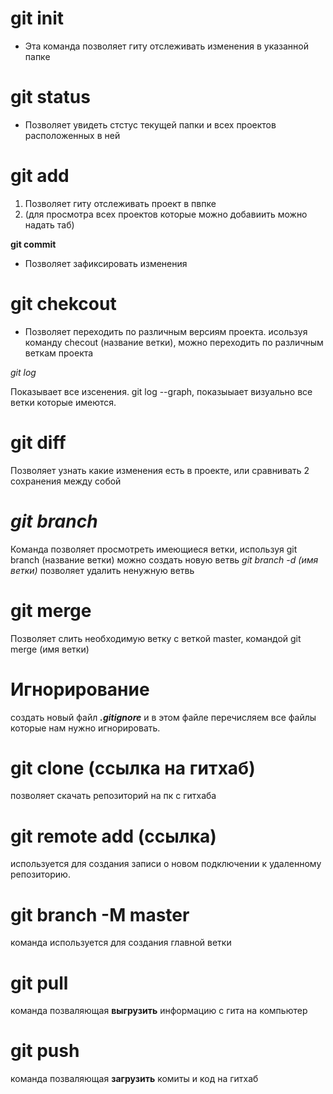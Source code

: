 # git init #
* Эта команда позволяет гиту отслеживать изменения в указанной папке

# git status #
* Позволяет увидеть стстус текущей папки и всех проектов расположенных в ней

# git add #
1. Позволяет гиту отслеживать проект в пвпке
2. (для просмотра всех проектов которые можно добавиить можно надать таб)

**git commit**

* Позволяет зафиксировать изменения

# git chekcout #
* Позволяет переходить по различным версиям проекта.
 исользуя команду checout (название ветки), можно переходить по различным веткам проекта

*git log*

Показывает все изсенения. git log --graph, показыыает визуально все ветки которые имеются.



# git diff
Позволяет узнать какие изменения есть в проекте, или сравнивать 2 сохранения между собой

# _git branch_ #
Команда позволяет просмотреть имеющиеся ветки, используя git branch (название ветки) можно создать новую ветвь
_git branch -d (имя ветки)_ позволяет удалить ненужную ветвь

# git merge #
Позволяет слить необходимую ветку с веткой master,
командой git merge (имя ветки)

# Игнорирование #
создать новый файл **_.gitignore_**
и в этом файле перечисляем все файлы которые нам нужно игнорировать.

# git clone (ссылка на гитхаб) #
позволяет скачать репозиторий на пк с гитхаба

# git remote add (ссылка) #
 используется для создания записи о новом подключении к удаленному репозиторию. 

# git branch -M master #

команда используется для создания главной ветки

# git pull #
команда позваляющая **выгрузить** информацию с гита на компьютер 

# git push #
команда позваляющая **загрузить** комиты и код на гитхаб
